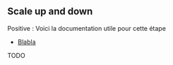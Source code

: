 ## Scale up and down

Positive
: Voici la documentation utile pour cette étape

- [Blabla](blabla)

TODO

